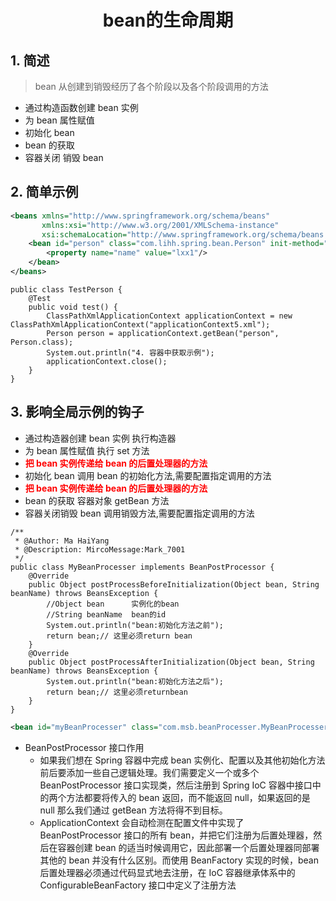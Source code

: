 <h1 align = "center">bean的生命周期</h1>

## 1. 简述

> bean 从创建到销毁经历了各个阶段以及各个阶段调用的方法

- 通过构造函数创建 bean 实例
- 为 bean 属性赋值
- 初始化 bean
- bean 的获取
- 容器关闭 销毁 bean

## 2. 简单示例

```xml
<beans xmlns="http://www.springframework.org/schema/beans"
       xmlns:xsi="http://www.w3.org/2001/XMLSchema-instance"
       xsi:schemaLocation="http://www.springframework.org/schema/beans http://www.springframework.org/schema/beans/spring-beans.xsd">
    <bean id="person" class="com.lihh.spring.bean.Person" init-method="initPerson" destroy-method="destroyPerson">
        <property name="name" value="lxx1"/>
    </bean>
</beans>
```

```shell
public class TestPerson {
    @Test
    public void test() {
        ClassPathXmlApplicationContext applicationContext = new ClassPathXmlApplicationContext("applicationContext5.xml");
        Person person = applicationContext.getBean("person", Person.class);
        System.out.println("4. 容器中获取示例");
        applicationContext.close();
    }
}
```

## 3. 影响全局示例的钩子

- 通过构造器创建 bean 实例 执行构造器
- 为 bean 属性赋值 执行 set 方法
- **<font color = "red">把 bean 实例传递给 bean 的后置处理器的方法</font>**
- 初始化 bean 调用 bean 的初始化方法,需要配置指定调用的方法
- **<font color = "red">把 bean 实例传递给 bean 的后置处理器的方法</font>**
- bean 的获取 容器对象 getBean 方法
- 容器关闭销毁 bean 调用销毁方法,需要配置指定调用的方法

```shell
/**
 * @Author: Ma HaiYang
 * @Description: MircoMessage:Mark_7001
 */
public class MyBeanProcesser implements BeanPostProcessor {
    @Override
    public Object postProcessBeforeInitialization(Object bean, String beanName) throws BeansException {
        //Object bean      实例化的bean
        //String beanName  bean的id
        System.out.println("bean:初始化方法之前");
        return bean;// 这里必须return bean
    }
    @Override
    public Object postProcessAfterInitialization(Object bean, String beanName) throws BeansException {
        System.out.println("bean:初始化方法之后");
        return bean;// 这里必须returnbean
    }
}
```

```xml
<bean id="myBeanProcesser" class="com.msb.beanProcesser.MyBeanProcesser"></bean>
```

- BeanPostProcessor 接口作用
  - 如果我们想在 Spring 容器中完成 bean 实例化、配置以及其他初始化方法前后要添加一些自己逻辑处理。我们需要定义一个或多个 BeanPostProcessor 接口实现类，然后注册到 Spring IoC 容器中接口中的两个方法都要将传入的 bean 返回，而不能返回 null，如果返回的是 null 那么我们通过 getBean 方法将得不到目标。
  - ApplicationContext 会自动检测在配置文件中实现了 BeanPostProcessor 接口的所有 bean，并把它们注册为后置处理器，然后在容器创建 bean 的适当时候调用它，因此部署一个后置处理器同部署其他的 bean 并没有什么区别。而使用 BeanFactory 实现的时候，bean 后置处理器必须通过代码显式地去注册，在 IoC 容器继承体系中的 ConfigurableBeanFactory 接口中定义了注册方法
